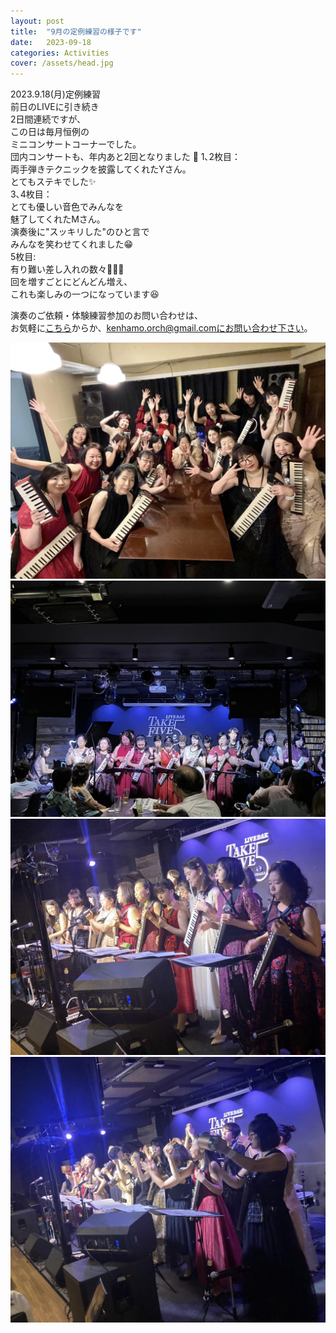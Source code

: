 ```yaml
---
layout: post
title:  "9月の定例練習の様子です"
date:   2023-09-18 
categories: Activities
cover: /assets/head.jpg
---
```

  
2023.9.18(月)定例練習  
前日のLIVEに引き続き  
2日間連続ですが､  
この日は毎月恒例の  
ミニコンサートコーナーでした。  
団内コンサートも、年内あと2回となりました  🎵
1､2枚目：  
両手弾きテクニックを披露してくれたYさん。  
とてもステキでした✨  
3､4枚目：  
とても優しい音色でみんなを  
魅了してくれたMさん｡  
演奏後に"スッキリした"のひと言で  
みんなを笑わせてくれました😁  
5枚目:  
有り難い差し入れの数々🍪🍭🍘  
回を増すごとにどんどん増え､  
これも楽しみの一つになっています😆  
    
演奏のご依頼・体験練習参加のお問い合わせは、  
お気軽に[こちら](https://docs.google.com/forms/d/e/1FAIpQLSeOdIlDB3uChvhrr9F543WjyJz2orR1FHCYdYVnwKcQU6wVcg/viewform)からか、kenhamo.orch@gmail.comにお問い合わせ下さい。
 
<img border="0" src="/assets/20230917-1.jpg">    
<img border="0" src="/assets/20230917-2.jpg">    
<img border="0" src="/assets/20230917-3.jpg">    
<img border="0" src="/assets/20230917-4.jpg">    